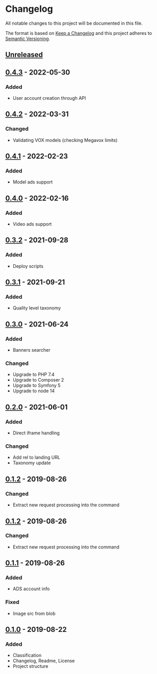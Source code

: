 # Changelog
All notable changes to this project will be documented in this file.

The format is based on [Keep a Changelog](https://keepachangelog.com/en/1.0.0/)
and this project adheres to [Semantic Versioning](https://semver.org/spec/v2.0.0.html).

## [Unreleased]

## [0.4.3] - 2022-05-30
### Added
- User account creation through API

## [0.4.2] - 2022-03-31
### Changed
- Validating VOX models (checking Megavox limits)

## [0.4.1] - 2022-02-23
### Added
- Model ads support

## [0.4.0] - 2022-02-16
### Added
- Video ads support

## [0.3.2] - 2021-09-28
### Added
- Deploy scripts

## [0.3.1] - 2021-09-21
### Added
- Quality level taxonomy

## [0.3.0] - 2021-06-24
### Added
- Banners searcher
### Changed
- Upgrade to PHP 7.4
- Upgrade to Composer 2
- Upgrade to Symfony 5
- Upgrade to node 14

## [0.2.0] - 2021-06-01
### Added
- Direct iframe handling
### Changed
- Add rel to landing URL
- Taxonomy update

## [0.1.2] - 2019-08-26
### Changed
- Extract new request processing into the command

## [0.1.2] - 2019-08-26
### Changed
- Extract new request processing into the command

## [0.1.1] - 2019-08-26
### Added
- ADS account info
### Fixed
- Image src from blob

## [0.1.0] - 2019-08-22
### Added
- Classification
- Changelog, Readme, License
- Project structure

[Unreleased]: https://github.com/adshares/adclassify/compare/v0.4.3...HEAD
[0.4.3]: https://github.com/adshares/adselect/compare/v0.4.2...v0.4.3
[0.4.2]: https://github.com/adshares/adselect/compare/v0.4.1...v0.4.2
[0.4.1]: https://github.com/adshares/adselect/compare/v0.4.0...v0.4.1
[0.4.0]: https://github.com/adshares/adselect/compare/v0.3.2...v0.4.0
[0.3.2]: https://github.com/adshares/adselect/compare/v0.3.1...v0.3.2
[0.3.1]: https://github.com/adshares/adselect/compare/v0.3.0...v0.3.1
[0.3.0]: https://github.com/adshares/adselect/compare/v0.2.0...v0.3.0
[0.2.0]: https://github.com/adshares/adselect/compare/v0.1.2...v0.2.0
[0.1.2]: https://github.com/adshares/adselect/compare/v0.1.1...v0.1.2
[0.1.1]: https://github.com/adshares/adselect/compare/v0.1.0...v0.1.1
[0.1.0]: https://github.com/adshares/adpanel/releases/tag/v0.1.0
